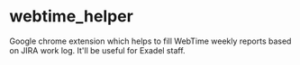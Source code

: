 webtime_helper
==============
Google chrome extension which helps to fill WebTime weekly reports based on JIRA work log. It'll be useful for Exadel staff.
